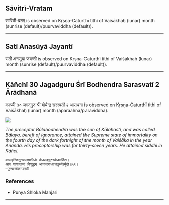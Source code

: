 ## Sāvitrī-Vratam
सावित्री-व्रतम् is observed on Kṛṣṇa-Caturthī tithi of Vaiśākhaḥ (lunar) month (sunrise (default)/puurvaviddha (default)).



---
## Satī Anasūyā Jayantī
सती अनसूया जयन्ती is observed on Kṛṣṇa-Caturthī tithi of Vaiśākhaḥ (lunar) month (sunrise (default)/puurvaviddha (default)).



---
## Kāñchī 30 Jagadguru Śrī Bodhendra Sarasvatī 2 Ārādhanā
काञ्ची ३० जगद्गुरु श्री बोधेन्द्र सरस्वती २ आराधना is observed on Kṛṣṇa-Caturthī tithi of Vaiśākhaḥ (lunar) month (aparaahna/paraviddha).

![](https://github.com/sanskrit-coders/adyatithi/blob/master/images/kanchi-jagadgurus/jagadguru-30.jpg)

_The preceptor Bālabodhendra was the son of Kālahasti, and was called Bālaya, bereft of ignorance, attained the Supreme state of immortality on the fourth day of the dark fortnight of the month of Vaiśāka in the year Ānanda. His preceptorship was for thirty-seven years. He attained siddhi in Kāñci._

```
कालहस्तिसुतबालयाभिधो बोधसद्गुरुरबोधवर्जितः।
आप शाश्वतपदं विशुद्धम् आनन्दमाधवचतुर्थ्यहर्मुखे॥५९॥
—पुण्यश्लोकमञ्जरी
```
### References
* Punya Shloka Manjari


---
